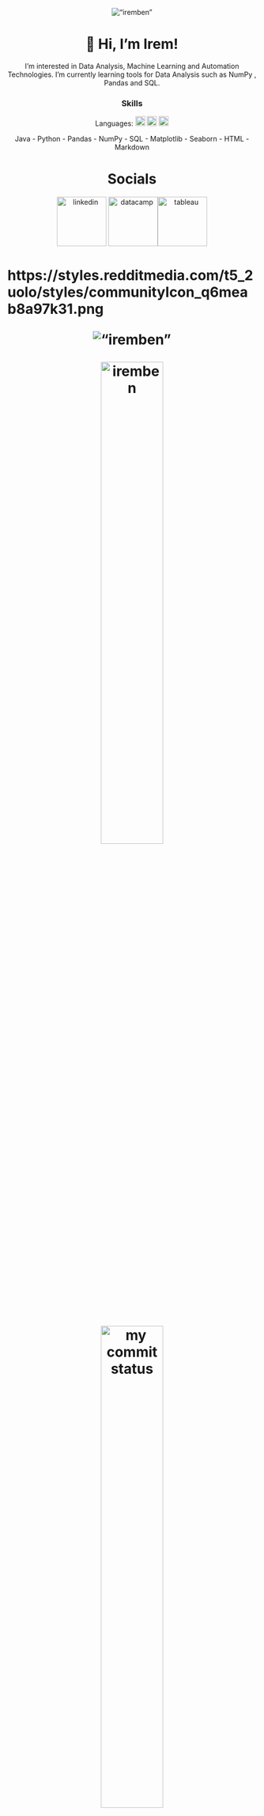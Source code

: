 
<p align="center"> <img src="https://komarev.com/ghpvc/?username=iremben&label=Profile%20views&color=0e75b6&style=flat" alt=“iremben” /></p>
<h1 align="center">  👋 Hi, I’m Irem! </h1>
<p align="center">I’m interested in Data Analysis, Machine Learning and Automation Technologies. I’m currently learning tools for Data Analysis such as NumPy , Pandas and SQL. </p>
<h3 align="center"> Skills </h3>

<p align="center">Languages: <img src="https://upload.wikimedia.org/wikipedia/commons/thumb/b/b4/Flag_of_Turkey.svg/800px-Flag_of_Turkey.svg.png?20210808085121" alt="turkish" width="20"/> <img src="https://upload.wikimedia.org/wikipedia/en/thumb/a/a4/Flag_of_the_United_States.svg/1200px-Flag_of_the_United_States.svg.png" alt="english" width="20"/> <img src="https://upload.wikimedia.org/wikipedia/en/thumb/b/ba/Flag_of_Germany.svg/255px-Flag_of_Germany.svg.png" alt="german" width="20"/></p>
<p align="center">Java - Python - Pandas - NumPy - SQL - Matplotlib - Seaborn - HTML - Markdown </p>
<h1 align="center"> Socials </h1>


<p align="center"><a href="https://www.linkedin.com/in/irem-gul-yildirim/"><img src="https://upload.wikimedia.org/wikipedia/commons/thumb/c/ca/LinkedIn_logo_initials.png/800px-LinkedIn_logo_initials.png" alt="linkedin" width="100"/></a>
<a href="https://www.datacamp.com/profile/iremben"><img src="https://coursereport-s3-production.global.ssl.fastly.net/uploads/school/logo/244/original/Profile_Picture__3_.jpg" alt="datacamp" width="100"/><a href="https://public.tableau.com/app/profile/iremben"><img src="https://styles.redditmedia.com/t5_2uolo/styles/communityIcon_q6meab8a97k31.png" alt="tableau" width="100"/></a></p>
<h1><h1>
  https://styles.redditmedia.com/t5_2uolo/styles/communityIcon_q6meab8a97k31.png
  
<p align="center"><img align="center" src="https://github-readme-stats.vercel.app/api/top-langs?username=iremben&show_icons=true&locale=en&layout=compact" alt=“iremben” /></p><p align="center"><img align="center" src="https://github-readme-stats.vercel.app/api?username=iremben&show_icons=true&locale=en" alt="iremben" width="50%" /> <img src="https://github-readme-streak-stats.herokuapp.com/?user=iremben" alt="my commit status" width="50%" /> </p>


